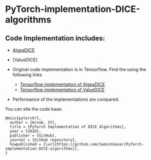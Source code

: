 # PyTorch-implementation-DICE-algorithms

## Code Implementation includes:
* [AlgeaDICE](https://github.com/SaminYeasar/PyTorch-implementation-DICE-algorithms/tree/master/AlgeaDICE)
* [ValueDICE]

* Original code implementation is in Tensorflow. Find the using the following links
  - [Tensorflow implementation of AlgeaDICE](https://github.com/google-research/google-research/tree/master/algae_dice)
  - [Tensorflow implementation of ValueDICE](https://github.com/google-research/google-research/tree/master/value_dice)
* Performance of the implementations are compared.

You can site the code base:
```
@misc{pytorchrl,
  author = {Arnob, SY},
  title = {PyTorch Implementation of DICE Algorithms},
  year = {2020},
  publisher = {GitHub},
  journal = {GitHub repository},
  howpublished = {\url{https://github.com/SaminYeasar/PyTorch-implementation-DICE-algorithms}},
}
```
